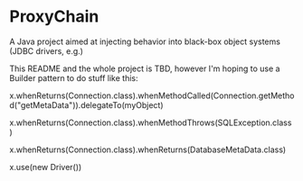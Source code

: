 ProxyChain
==========

A Java project aimed at injecting behavior into black-box object systems (JDBC drivers, e.g.)


This README and the whole project is TBD, however I'm hoping to use a Builder pattern to do stuff like this:

x.whenReturns(Connection.class).whenMethodCalled(Connection.getMethod("getMetaData")).delegateTo(myObject)

x.whenReturns(Connection.class).whenMethodThrows(SQLException.class)

x.whenReturns(Connection.class).whenReturns(DatabaseMetaData.class)

x.use(new Driver())


